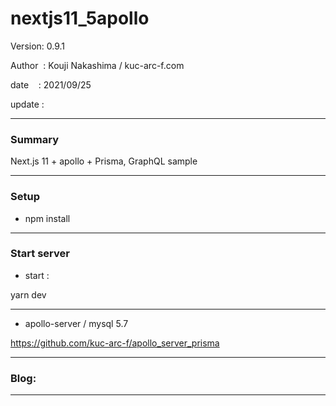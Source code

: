 ﻿# nextjs11_5apollo

 Version: 0.9.1

 Author  : Kouji Nakashima / kuc-arc-f.com

 date    : 2021/09/25

 update  :

***
### Summary

Next.js 11 + apollo + Prisma, GraphQL sample

***
### Setup

* npm install

***
### Start server
* start :

yarn dev

***
* apollo-server / mysql 5.7

https://github.com/kuc-arc-f/apollo_server_prisma

***
### Blog:


***

